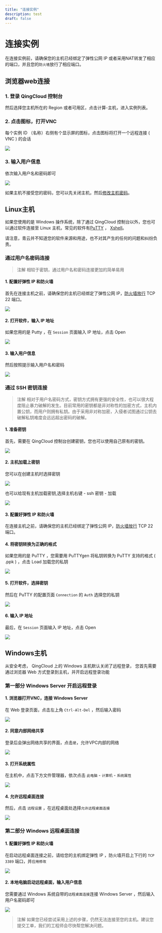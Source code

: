 ```yaml
---
title: "连接实例"
description: test
draft: false
---
```


# 连接实例
在连接实例前，请确保您的主机已经绑定了弹性公网 IP 或者采用NAT转发了相应的端口，并且您的`防火墙`放行了相应端口。
## 浏览器web连接
### 1. 登录 QingCloud 控制台

然后选择您主机所在的 Region 或者可用区，点击计算-主机，进入实例列表。

### 2. 点击图标，打开VNC

每个实例 ID （名称）右侧有个显示屏的图标，点击图标将打开一个远程连接 ( VNC ) 的会话

![](/compute/vm/manual/_images/web-signin.png)

### 3. 输入用户信息

依次输入用户名和密码即可

![](/compute/vm/manual/_images/web-vnc.png)

如果主机不接受您的密码，您可以先关闭主机，然后[修改主机密码](https://docs.qingcloud.com/product/faq/#id7)。

## Linux主机
如果您使用的是 Windows 操作系统，除了通过 QingCloud 控制台以外，您也可以通过软件连接至 Linux 主机，常见的软件有[PuTTY](https://www.putty.org/) ， [Xshell](https://www.netsarang.com/zh/xshell/)。

请注意，青云并不知道您的软件来源和用途，也不对其产生的任何的问题和纠纷负责。

### 通过用户名密码连接
>注解
相较于密钥，通过用户名和密码连接更加的简单易用

#### 1. 配置好弹性 IP 和防火墙

首先在连接主机之前，请确保您的主机已经绑定了弹性公网 IP，[防火墙放行](https://docs.qingcloud.com/product/security/security_group) TCP 22 端口。

![](/compute/vm/manual/_images/fw-ssh-22.png)

#### 2. 打开软件，输入 IP 地址

如果您用的是 Putty ，在 `Session` 页面输入 IP 地址，点击 Open

![](/compute/vm/manual/_images/putty-session.png)

#### 3. 输入用户信息

然后按照提示输入用户名和密码

![](/compute/vm/manual/_images/putty-login.png)

### 通过 SSH 密钥连接
>注解
相对于用户名密码方式，密钥方式拥有更强的安全性，也可以很大程度阻止暴力破解的发生。目前常用的密钥都是非对称性的加密方式，主机内置公钥，而用户则拥有私钥。由于采用非对称加密，入侵者试图通过公钥去破解私钥难度会远远超出密码的破解。

#### 1. 准备密钥

首先，需要在 QingCloud 控制台创建密钥，您也可以使用自己原有的密钥。

![](/compute/vm/manual/_images/creat-sshkey.png)

#### 2. 主机加载上密钥

您可以在创建主机时选择密钥

![](/compute/vm/manual/_images/creat-instance-key.png)

也可以给现有主机加载密钥,选择主机右键 - ssh 密钥 - 加载

![](/compute/vm/manual/_images/add-instance-key.png)

#### 3. 配置好弹性 IP 和防火墙

在连接主机之前，请确保您的主机已经绑定了弹性公网 IP，[防火墙放行](https://docs.qingcloud.com/product/security/security_group) TCP 22 端口。

#### 4. 将密钥转换为正确的格式

如果您用的是 PuTTY ，您需要用 PuTTYgen 将私钥转换为 PuTTY 支持的格式 ( .ppk ) ，点击 Load 加载您的私钥

![](/compute/vm/manual/_images/putty-key-transmit.png)

#### 5. 打开软件，选择密钥

然后在 PuTTY 的配置页面 `Connection` 的 `Auth` 选择您的私钥

![](/compute/vm/manual/_images/putty-ssh.png)

#### 6. 输入 IP 地址

最后，在 `Session` 页面输入 IP 地址，点击 Open

![](/compute/vm/manual/_images/putty-session.png)

## Windows主机
从安全考虑， QingCloud 上的 Windows 主机默认关闭了远程登录， 您首先需要通过浏览器 Web 方式登录到主机，并开启远程登录功能

### 第一部分  Windows Server  开启远程登录

#### 1. 浏览器打开VNC，连接 Windows Server

在 Web 登录页面，点击左上角 `Ctrl-Alt-Del` ，然后输入密码

![](/compute/vm/manual/_images/window-web-signin.png)

#### 2. 同意内部网络共享

登录后会弹出网络共享的界面，点击`是`，允许VPC内部的网络

![](/compute/vm/manual/_images/window-web-share.png)

#### 3. 打开系统属性

在主机中，点击下方文件管理器，依次点击 `此电脑` - `计算机` - `系统属性`

![](/compute/vm/manual/_images/windows-system-conf.jpg)

#### 4. 允许远程桌面连接

然后，点击 `远程设置` ，在远程桌面处选择`允许远程桌面连接`

![](/compute/vm/manual/_images/windows-connect-set.png)

### 第二部分  Windows 远程桌面连接

#### 1. 配置好弹性 IP 和防火墙

在启动远程桌面连接之前，请给您的主机绑定弹性 IP ，防火墙开启上下行的 `TCP` `3389` 端口，并`应用修改`

![](/compute/vm/manual/_images/fw-tcp-3389.png)

#### 2. 本地电脑启动远程桌面，输入用户信息

您需要通过 Windows 系统自带的`远程桌面连接`连接 Windows Server ，然后输入用户名密码即可

![](/compute/vm/manual/_images/windows-connect-1.png)


>注解
如果您已经尝试采用上述的步骤，仍然无法连接至您的主机。建议您提交工单，我们的工程师会尽快帮您解决问题。
